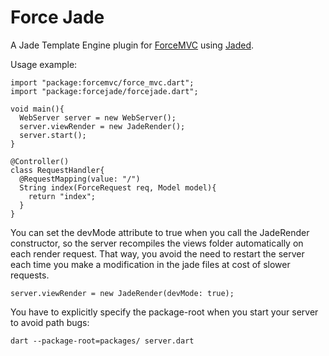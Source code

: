 Force Jade
==========

A Jade Template Engine plugin for [ForceMVC] using [Jaded].


[ForceMVC]: http://pub.dartlang.org/packages/forcemvc
[Jaded]: https://github.com/dartist/jaded

Usage example:

    import "package:forcemvc/force_mvc.dart";
    import "package:forcejade/forcejade.dart";

    void main(){
      WebServer server = new WebServer();
      server.viewRender = new JadeRender();
      server.start();
    }

    @Controller()
    class RequestHandler{
      @RequestMapping(value: "/")
      String index(ForceRequest req, Model model){
        return "index";
      }
    }

You can set the devMode attribute to true when you call the JadeRender constructor, so the server recompiles the views folder automatically on each render request.
That way, you avoid the need to restart the server each time you make a modification in the jade files at cost of slower requests.

    server.viewRender = new JadeRender(devMode: true);

You have to explicitly specify the package-root when you start your server to avoid path bugs:

    dart --package-root=packages/ server.dart
